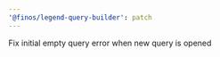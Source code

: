 ```yaml
---
'@finos/legend-query-builder': patch
---
```


Fix initial empty query error when new query is opened
